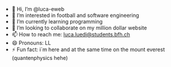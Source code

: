 - 👋 Hi, I’m @luca-eweb
- 👀 I’m interested in football and software engineering
- 🌱 I’m currently learning programming
- 💞️ I’m looking to collaborate on my million dollar website
- 📫 How to reach me: luca.luedi@students.bfh.ch
- 😄 Pronouns: LL
- ⚡ Fun fact: i´m here and at the same time on the mount everest (quantenphysics hehe)

<!---
luca-eweb/luca-eweb is a ✨ special ✨ repository because its `README.md` (this file) appears on your GitHub profile.
You can click the Preview link to take a look at your changes.
--->
